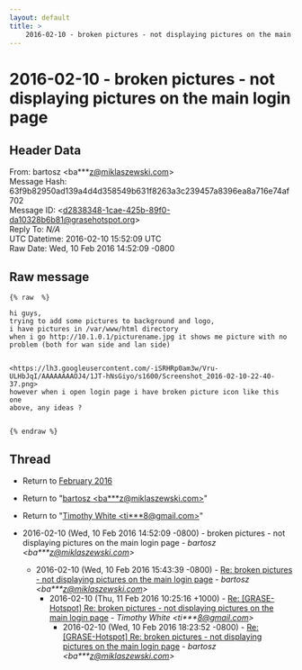 ```yaml
---
layout: default
title: >
    2016-02-10 - broken pictures - not displaying pictures on the main login page
---
```


# 2016-02-10 - broken pictures - not displaying pictures on the main login page

## Header Data

From: bartosz \<ba***z@miklaszewski.com\><br>
Message Hash: 63f9b82950ad139a4d4d358549b631f8263a3c239457a8396ea8a716e74af702<br>
Message ID: \<d2838348-1cae-425b-89f0-da10328b6b81@grasehotspot.org\><br>
Reply To: _N/A_<br>
UTC Datetime: 2016-02-10 15:52:09 UTC<br>
Raw Date: Wed, 10 Feb 2016 14:52:09 -0800<br>

## Raw message

```
{% raw  %}

hi guys,
trying to add some pictures to background and logo,
i have pictures in /var/www/html directory
when i go http://10.1.0.1/picturename.jpg it shows me picture with no 
problem (both for wan side and lan side)


<https://lh3.googleusercontent.com/-iSRHRp0am3w/Vru-ULHbJqI/AAAAAAAAOJ4/1JT-hNsGiyo/s1600/Screenshot_2016-02-10-22-40-37.png>
however when i open login page i have broken picture icon like this one 
above, any ideas ?


{% endraw %}
```

## Thread

+ Return to [February 2016](/archive/2016/02)

+ Return to "[bartosz <ba***z<span>@</span>miklaszewski.com>](/authors/ba___z_at_miklaszewski_com)"
+ Return to "[Timothy White <ti***8<span>@</span>gmail.com>](/authors/ti___8_at_gmail_com)"

+ 2016-02-10 (Wed, 10 Feb 2016 14:52:09 -0800) - broken pictures - not displaying pictures on the main login page - _bartosz \<ba***z@miklaszewski.com\>_
  + 2016-02-10 (Wed, 10 Feb 2016 15:43:39 -0800) - [Re: broken pictures - not displaying pictures on the main login page](/archive/2016/02/6b65338a46ca461441eb55e79daf25a02f92aed8d8639a1c40a075b524a73d82) - _bartosz \<ba***z@miklaszewski.com\>_
    + 2016-02-10 (Thu, 11 Feb 2016 10:25:16 +1000) - [Re: [GRASE-Hotspot] Re: broken pictures - not displaying pictures on the main login page](/archive/2016/02/df7dcaedea2c52c4d4b1cd330b259a2090e6ef6dd26c0bfbb3233eb43dbf15af) - _Timothy White \<ti***8@gmail.com\>_
      + 2016-02-10 (Wed, 10 Feb 2016 18:23:52 -0800) - [Re: [GRASE-Hotspot] Re: broken pictures - not displaying pictures on the main login page](/archive/2016/02/bd6730772586ec5a7391b35fdffe66ebf79b76563924d094eeeac05f1fa0f60d) - _bartosz \<ba***z@miklaszewski.com\>_

